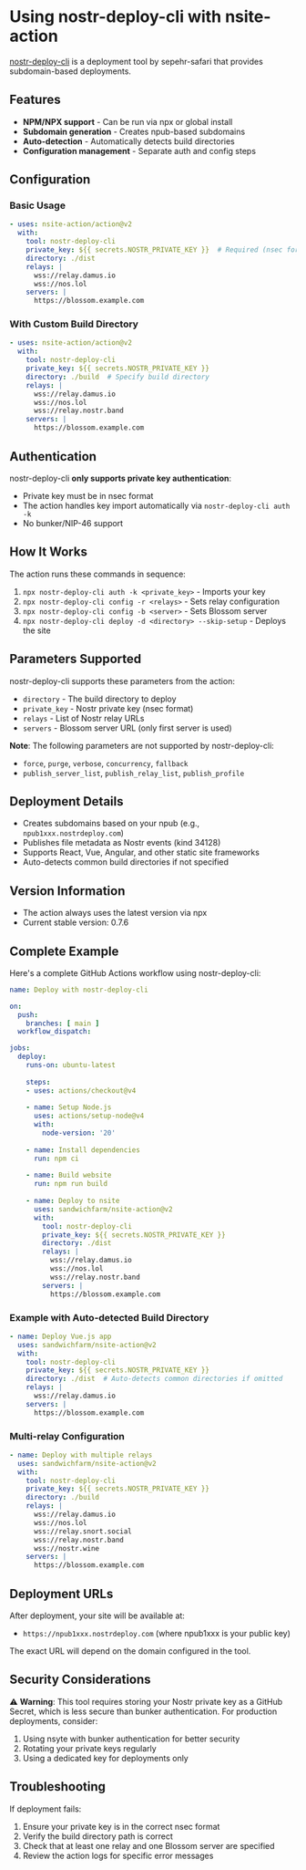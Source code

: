 # Using nostr-deploy-cli with nsite-action

[nostr-deploy-cli](https://github.com/sepehr-safari/nostr-deploy-cli) is a deployment tool by sepehr-safari that provides subdomain-based deployments.

## Features

- **NPM/NPX support** - Can be run via npx or global install
- **Subdomain generation** - Creates npub-based subdomains
- **Auto-detection** - Automatically detects build directories
- **Configuration management** - Separate auth and config steps

## Configuration

### Basic Usage

```yaml
- uses: nsite-action/action@v2
  with:
    tool: nostr-deploy-cli
    private_key: ${{ secrets.NOSTR_PRIVATE_KEY }}  # Required (nsec format)
    directory: ./dist
    relays: |
      wss://relay.damus.io
      wss://nos.lol
    servers: |
      https://blossom.example.com
```

### With Custom Build Directory

```yaml
- uses: nsite-action/action@v2
  with:
    tool: nostr-deploy-cli
    private_key: ${{ secrets.NOSTR_PRIVATE_KEY }}
    directory: ./build  # Specify build directory
    relays: |
      wss://relay.damus.io
      wss://nos.lol
      wss://relay.nostr.band
    servers: |
      https://blossom.example.com
```

## Authentication

nostr-deploy-cli **only supports private key authentication**:
- Private key must be in nsec format
- The action handles key import automatically via `nostr-deploy-cli auth -k`
- No bunker/NIP-46 support

## How It Works

The action runs these commands in sequence:
1. `npx nostr-deploy-cli auth -k <private_key>` - Imports your key
2. `npx nostr-deploy-cli config -r <relays>` - Sets relay configuration
3. `npx nostr-deploy-cli config -b <server>` - Sets Blossom server
4. `npx nostr-deploy-cli deploy -d <directory> --skip-setup` - Deploys the site

## Parameters Supported

nostr-deploy-cli supports these parameters from the action:
- `directory` - The build directory to deploy
- `private_key` - Nostr private key (nsec format)
- `relays` - List of Nostr relay URLs
- `servers` - Blossom server URL (only first server is used)

**Note**: The following parameters are not supported by nostr-deploy-cli:
- `force`, `purge`, `verbose`, `concurrency`, `fallback`
- `publish_server_list`, `publish_relay_list`, `publish_profile`

## Deployment Details

- Creates subdomains based on your npub (e.g., `npub1xxx.nostrdeploy.com`)
- Publishes file metadata as Nostr events (kind 34128)
- Supports React, Vue, Angular, and other static site frameworks
- Auto-detects common build directories if not specified

## Version Information

- The action always uses the latest version via npx
- Current stable version: 0.7.6

## Complete Example

Here's a complete GitHub Actions workflow using nostr-deploy-cli:

```yaml
name: Deploy with nostr-deploy-cli

on:
  push:
    branches: [ main ]
  workflow_dispatch:

jobs:
  deploy:
    runs-on: ubuntu-latest
    
    steps:
    - uses: actions/checkout@v4
    
    - name: Setup Node.js
      uses: actions/setup-node@v4
      with:
        node-version: '20'
        
    - name: Install dependencies
      run: npm ci
      
    - name: Build website
      run: npm run build
      
    - name: Deploy to nsite
      uses: sandwichfarm/nsite-action@v2
      with:
        tool: nostr-deploy-cli
        private_key: ${{ secrets.NOSTR_PRIVATE_KEY }}
        directory: ./dist
        relays: |
          wss://relay.damus.io
          wss://nos.lol
          wss://relay.nostr.band
        servers: |
          https://blossom.example.com
```

### Example with Auto-detected Build Directory

```yaml
- name: Deploy Vue.js app
  uses: sandwichfarm/nsite-action@v2
  with:
    tool: nostr-deploy-cli
    private_key: ${{ secrets.NOSTR_PRIVATE_KEY }}
    directory: ./dist  # Auto-detects common directories if omitted
    relays: |
      wss://relay.damus.io
    servers: |
      https://blossom.example.com
```

### Multi-relay Configuration

```yaml
- name: Deploy with multiple relays
  uses: sandwichfarm/nsite-action@v2
  with:
    tool: nostr-deploy-cli
    private_key: ${{ secrets.NOSTR_PRIVATE_KEY }}
    directory: ./build
    relays: |
      wss://relay.damus.io
      wss://nos.lol
      wss://relay.snort.social
      wss://relay.nostr.band
      wss://nostr.wine
    servers: |
      https://blossom.example.com
```

## Deployment URLs

After deployment, your site will be available at:
- `https://npub1xxx.nostrdeploy.com` (where npub1xxx is your public key)

The exact URL will depend on the domain configured in the tool.

## Security Considerations

⚠️ **Warning**: This tool requires storing your Nostr private key as a GitHub Secret, which is less secure than bunker authentication. For production deployments, consider:
1. Using nsyte with bunker authentication for better security
2. Rotating your private keys regularly
3. Using a dedicated key for deployments only

## Troubleshooting

If deployment fails:
1. Ensure your private key is in the correct nsec format
2. Verify the build directory path is correct
3. Check that at least one relay and one Blossom server are specified
4. Review the action logs for specific error messages